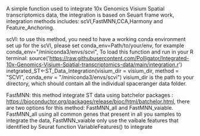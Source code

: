 A simple function used to integrate 10x Genomics Visium Spatial transcriptomics data, the integration is based on Seuart frame work, integration methods includes: scVI,FastMNN,CCA,Harmony and Feature_Anchoring.

scVI: to use this method, you need to have a working conda environment set up for the scVI, please set conda_env=Path/to/your/env, for example conda_env="/miniconda3/envs/scvi",
To load this function and run in your R terminal:
source('https://raw.githubusercontent.com/Polligator/Integrated-10x-Genomics-Visium-Spatial-transcriptomics-data/main/integration.r')
inetgrated_ST<-ST_Data_Integration(visium_dir = visium_dir, method = "SCVI", conda_env = "/miniconda3/envs/scvi")
visium_dir is the path to your directory, which should contain all the individual spaceranger data folder.

FastMNN: this method integrate ST data using batchelor packages : https://bioconductor.org/packages/release/bioc/html/batchelor.html, there are two options for this method: FastMNN_all and FastMNN_vaiable. FastMNN_all using all common genes that present in all you samples to integrate the data, FastMNN_vaiable only use the vaibale features that identified by Seurat function VariableFeatures() to integrate




